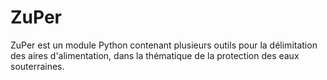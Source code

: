 # ZuPer

ZuPer est un module Python contenant plusieurs outils pour la délimitation des aires d'alimentation, dans la thématique de la protection des eaux souterraines.
